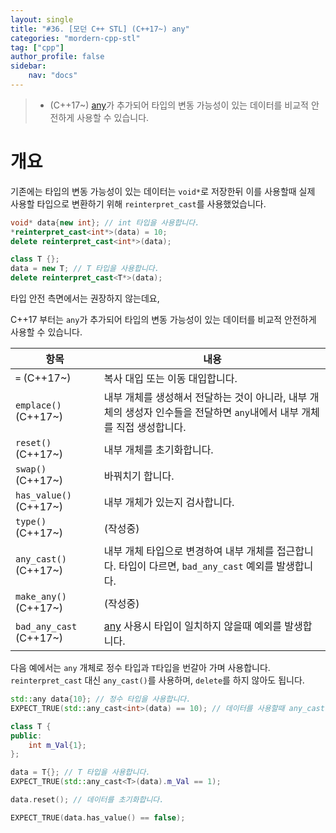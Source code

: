 ```yaml
---
layout: single
title: "#36. [모던 C++ STL] (C++17~) any"
categories: "mordern-cpp-stl"
tag: ["cpp"]
author_profile: false
sidebar: 
    nav: "docs"
---
```


> * (C++17~) [any](https://tango1202.github.io/mordern-cpp-stl/mordern-cpp-stl-any/)가 추가되어 타입의 변동 가능성이 있는 데이터를 비교적 안전하게 사용할 수 있습니다.

# 개요

기존에는 타입의 변동 가능성이 있는 데이터는 `void*`로 저장한뒤 이를 사용할때 실제 사용할 타입으로 변환하기 위해 `reinterpret_cast`를 사용했었습니다. 

```cpp
void* data{new int}; // int 타입을 사용합니다.
*reinterpret_cast<int*>(data) = 10;
delete reinterpret_cast<int*>(data);

class T {};
data = new T; // T 타입을 사용합니다.
delete reinterpret_cast<T*>(data);  
```

타입 안전 측면에서는 권장하지 않는데요,

C++17 부터는 `any`가 추가되어 타입의 변동 가능성이 있는 데이터를 비교적 안전하게 사용할 수 있습니다.

|항목|내용|
|--|--|
|`=` (C++17~)|복사 대입 또는 이동 대입합니다.|
|`emplace()` (C++17~)|내부 개체를 생성해서 전달하는 것이 아니라, 내부 개체의 생성자 인수들을 전달하면 `any`내에서 내부 개체를 직접 생성합니다.|
|`reset()` (C++17~)|내부 개체를 초기화합니다.|
|`swap()` (C++17~)|바꿔치기 합니다.|
|`has_value()` (C++17~)|내부 개체가 있는지 검사합니다.|
|`type()` (C++17~)|(작성중)|
|`any_cast()` (C++17~)|내부 개체 타입으로 변경하여 내부 개체를 접근합니다. 타입이 다르면, `bad_any_cast` 예외를 발생합니다.|
|`make_any()` (C++17~)|(작성중)|
|`bad_any_cast` (C++17~)|[any](https://tango1202.github.io/mordern-cpp-stl/mordern-cpp-stl-any/) 사용시 타입이 일치하지 않을때 예외를 발생합니다.|

다음 예에서는 `any` 개체로 정수 타입과 `T`타입을 번갈아 가며 사용합니다. `reinterpret_cast` 대신 `any_cast()`를 사용하며, `delete`를 하지 않아도 됩니다. 

```cpp
std::any data{10}; // 정수 타입을 사용합니다.
EXPECT_TRUE(std::any_cast<int>(data) == 10); // 데이터를 사용할때 any_cast를 이용합니다.

class T {
public:
    int m_Val{1};
};

data = T{}; // T 타입을 사용합니다.
EXPECT_TRUE(std::any_cast<T>(data).m_Val == 1); 

data.reset(); // 데이터를 초기화합니다.

EXPECT_TRUE(data.has_value() == false);
```